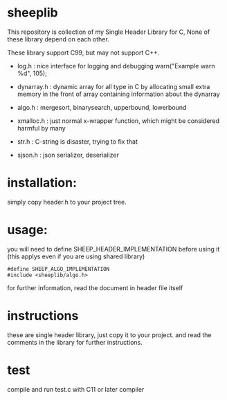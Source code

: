 # sheeplib

This repository is collection of my Single Header Library for C,
None of these library depend on each other.

These library support C99, but may not support C++.

- log.h
    : nice interface for logging and debugging
    warn("Example warn %d", 105);
        
- dynarray.h 
    : dynamic array for all type in C
    by allocating small extra memory in the 
    front of array containing information
    about the dynarray

- algo.h 
    : mergesort, binarysearch, upperbound, lowerbound

- xmalloc.h 
    : just normal x-wrapper function,
    which might be considered harmful by many

- str.h 
    : C-string is disaster, trying to fix that

- sjson.h
    : json serializer, deserializer

# installation:

simply copy header.h to your project tree.

# usage:

you will need to define SHEEP_HEADER_IMPLEMENTATION before using it
(this applys even if you are using shared library)

    #define SHEEP_ALGO_IMPLEMENTATION
    #include <sheeplib/algo.h>

for further information, read the document in header file itself

# instructions

these are single header library, just copy it to your project.
and read the comments in the library for further instructions.

# test

compile and run test.c with C11 or later compiler

